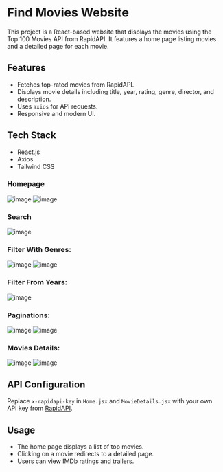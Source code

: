 # Find Movies Website

This project is a React-based website that displays the movies using the Top 100 Movies API from RapidAPI. It features a home page listing movies and a detailed page for each movie.

## Features
- Fetches top-rated movies from RapidAPI.
- Displays movie details including title, year, rating, genre, director, and description.
- Uses `axios` for API requests.
- Responsive and modern UI.

## Tech Stack
- React.js
- Axios
- Tailwind CSS

### Homepage
![image](https://github.com/user-attachments/assets/9ed8da3e-53bd-4c75-a0bf-f95db421b502)
![image](https://github.com/user-attachments/assets/51797fdf-bfd0-4cab-92de-23d801c838f4)

### Search
![image](https://github.com/user-attachments/assets/85c945ca-4bcc-4656-bca2-f133048ed0a9)

### Filter With Genres:
![image](https://github.com/user-attachments/assets/f5322448-dea6-4bbf-9ffb-0b6333fa0dca)
![image](https://github.com/user-attachments/assets/1009af92-1397-468f-bfaf-f4fd018b43a0)

### Filter From Years:
![image](https://github.com/user-attachments/assets/e1f5ba2f-9bee-4088-b6c8-815b3f36538e)


### Paginations:
![image](https://github.com/user-attachments/assets/02843ecf-658e-4240-a37e-eb0058e2212c)
![image](https://github.com/user-attachments/assets/bc1470da-82f2-4e46-91fc-0734897e0a31)



### Movies Details:
![image](https://github.com/user-attachments/assets/854368b4-517b-4409-b915-6016bd7adef1)
![image](https://github.com/user-attachments/assets/8fabd589-be06-45bd-8383-99a271efaa5c)


## API Configuration
Replace `x-rapidapi-key` in `Home.jsx` and `MovieDetails.jsx` with your own API key from [RapidAPI](https://rapidapi.com/).

## Usage
- The home page displays a list of top movies.
- Clicking on a movie redirects to a detailed page.
- Users can view IMDb ratings and trailers.

